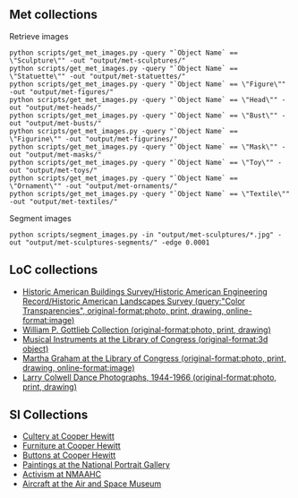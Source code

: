## Met collections

Retrieve images

```
python scripts/get_met_images.py -query "`Object Name` == \"Sculpture\"" -out "output/met-sculptures/"
python scripts/get_met_images.py -query "`Object Name` == \"Statuette\"" -out "output/met-statuettes/"
python scripts/get_met_images.py -query "`Object Name` == \"Figure\"" -out "output/met-figures/"
python scripts/get_met_images.py -query "`Object Name` == \"Head\"" -out "output/met-heads/"
python scripts/get_met_images.py -query "`Object Name` == \"Bust\"" -out "output/met-busts/"
python scripts/get_met_images.py -query "`Object Name` == \"Figurine\"" -out "output/met-figurines/"
python scripts/get_met_images.py -query "`Object Name` == \"Mask\"" -out "output/met-masks/"
python scripts/get_met_images.py -query "`Object Name` == \"Toy\"" -out "output/met-toys/"
python scripts/get_met_images.py -query "`Object Name` == \"Ornament\"" -out "output/met-ornaments/"
python scripts/get_met_images.py -query "`Object Name` == \"Textile\"" -out "output/met-textiles/"
```

Segment images

```
python scripts/segment_images.py -in "output/met-sculptures/*.jpg" -out "output/met-sculptures-segments/" -edge 0.0001
```

## LoC collections

- [Historic American Buildings Survey/Historic American Engineering Record/Historic American Landscapes Survey (query:"Color Transparencies", original-format:photo, print, drawing, online-format:image)](https://www.loc.gov/collections/historic-american-buildings-landscapes-and-engineering-records/?c=150&fa=original-format:photo,+print,+drawing&q=Color+Transparencies&sp=3&st=list)
- [William P. Gottlieb Collection (original-format:photo, print, drawing)](https://www.loc.gov/collections/jazz-photography-of-william-p-gottlieb/?fa=original-format:photo,+print,+drawing)
- [Musical Instruments at the Library of Congress (original-format:3d object)](https://www.loc.gov/collections/musical-instruments-at-the-library-of-congress/?fa=original-format:3d+object)
- [Martha Graham at the Library of Congress (original-format:photo, print, drawing, online-format:image)](https://www.loc.gov/collections/martha-graham/?fa=original-format:photo,+print,+drawing%7Conline-format:image)
- [Larry Colwell Dance Photographs, 1944-1966 (original-format:photo, print, drawing)](https://www.loc.gov/collections/larry-colwell-dance-photographs-1944-to-1966/?fa=original-format:photo,+print,+drawing)

## SI Collections 

- [Cultery at Cooper Hewitt](https://www.si.edu/search/collection-images?edan_q=&edan_fq%5B0%5D=unit_code%3ACHNDM%20OR%20unit_code%3ACHNDM_BL%20OR%20unit_code%3ACHNDM_YT&edan_fq%5B1%5D=set_name%3A%22Product%20Design%20and%20Decorative%20Arts%20Department%22&edan_fq%5B2%5D=object_type%3A%22Cutlery%22&edan_fq%5B3%5D=media_usage%3A%22CC0%22)
- [Furniture at Cooper Hewitt](https://www.si.edu/search/collection-images?edan_q=&edan_fq%5B0%5D=unit_code%3ACHNDM%20OR%20unit_code%3ACHNDM_BL%20OR%20unit_code%3ACHNDM_YT&edan_fq%5B1%5D=set_name%3A%22Product%20Design%20and%20Decorative%20Arts%20Department%22&edan_fq%5B2%5D=object_type%3A%22Furniture%22&edan_fq%5B3%5D=media_usage%3A%22CC0%22)
- [Buttons at Cooper Hewitt](https://www.si.edu/search/collection-images?edan_q=&edan_fq%5B0%5D=unit_code%3ACHNDM%20OR%20unit_code%3ACHNDM_BL%20OR%20unit_code%3ACHNDM_YT&edan_fq%5B1%5D=object_type%3A%22Button%22&edan_fq%5B2%5D=set_name%3A%22Product%20Design%20and%20Decorative%20Arts%20Department%22&edan_fq%5B3%5D=media_usage%3A%22CC0%22)
- [Paintings at the National Portrait Gallery](https://www.si.edu/search/collection-images?edan_q=&edan_fq%5B0%5D=unit_code%3ANPG%20OR%20unit_code%3ANPG_BL%20OR%20unit_code%3ANPG_PC%20OR%20unit_code%3ANPG_YT&edan_fq%5B1%5D=object_type%3A%22Paintings%22&edan_fq%5B2%5D=media_usage%3A%22CC0%22)
- [Activism at NMAAHC](https://www.si.edu/search/collection-images?edan_q=&edan_fq%5B0%5D=unit_code%3ANMAAHC%20OR%20unit_code%3ANMAAHC_YT&edan_fq%5B1%5D=topic%3A%22Activism%22&edan_fq%5B2%5D=media_usage%3A%22CC0%22)
- [Aircraft at the Air and Space Museum](https://www.si.edu/search/collection-images?edan_q=&edan_fq%5B0%5D=unit_code%3ANASM%20OR%20unit_code%3ANASMAC%20OR%20unit_code%3ANASM_BL%20OR%20unit_code%3ANASM_YT&edan_fq%5B1%5D=object_type%3A%22Aircraft%22&edan_fq%5B2%5D=media_usage%3A%22CC0%22)
